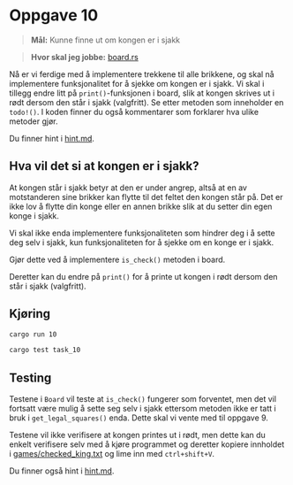 # Oppgave 10
> **Mål:** Kunne finne ut om kongen er i sjakk

> **Hvor skal jeg jobbe:** [board.rs](board.rs)

Nå er vi ferdige med å implementere trekkene til alle brikkene, og skal nå implementere funksjonalitet for å sjekke 
om kongen er i sjakk. Vi skal i tillegg endre litt på `print()`-funksjonen i board, slik at kongen skrives ut i rødt 
dersom den står i sjakk (valgfritt). Se etter metoden som inneholder en `todo!()`. I koden finner du også kommentarer
som forklarer hva ulike metoder gjør.

Du finner hint i [hint.md](hint.md).

## Hva vil det si at kongen er i sjakk?
At kongen står i sjakk betyr at den er under angrep, altså at en av motstanderen sine brikker kan flytte til det 
feltet den kongen står på. Det er ikke lov å flytte din konge eller en annen brikke slik at du setter din egen konge 
i sjakk.

Vi skal ikke enda implementere funksjonaliteten som hindrer deg i å sette deg selv i sjakk, kun funksjonaliteten for 
å sjekke om en konge er i sjakk.

Gjør dette ved å implementere `is_check()` metoden i board.

Deretter kan du endre på `print()` for å printe ut kongen i rødt dersom den står i sjakk (valgfritt).

## Kjøring
```bash
cargo run 10
```
```bash
cargo test task_10
```

## Testing
Testene i `Board` vil teste at `is_check()` fungerer som forventet, men det vil fortsatt være mulig å sette seg selv 
i sjakk ettersom metoden ikke er tatt i bruk i `get_legal_squares()` enda. Dette skal vi vente med til oppgave 9.

Testene vil ikke verifisere at kongen printes ut i rødt, men dette kan du enkelt verifisere
selv med å kjøre programmet og deretter kopiere innholdet i [games/checked_king.txt](../../games/checked_king.txt) og lime inn
med `ctrl+shift+V`.

Du finner også hint i [hint.md](hint.md).